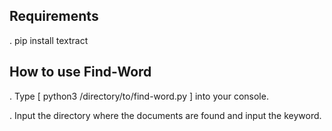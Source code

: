 ## Requirements 

. pip install textract

## How to use Find-Word

. Type [ python3 /directory/to/find-word.py ] into your console.
 
. Input the directory where the documents are found and input the keyword.
